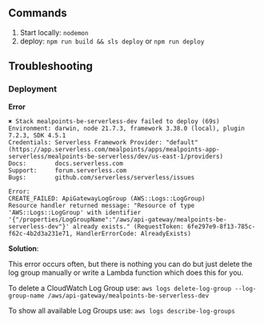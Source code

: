 ## Commands

1. Start locally: `nodemon`
2. deploy: `npm run build && sls deploy` or `npm run deploy`

## Troubleshooting

### Deployment

**Error**

```
✖ Stack mealpoints-be-serverless-dev failed to deploy (69s)
Environment: darwin, node 21.7.3, framework 3.38.0 (local), plugin 7.2.3, SDK 4.5.1
Credentials: Serverless Framework Provider: "default" (https://app.serverless.com/mealpoints/apps/mealpoints-app-serverless/mealpoints-be-serverless/dev/us-east-1/providers)
Docs:        docs.serverless.com
Support:     forum.serverless.com
Bugs:        github.com/serverless/serverless/issues

Error:
CREATE_FAILED: ApiGatewayLogGroup (AWS::Logs::LogGroup)
Resource handler returned message: "Resource of type 'AWS::Logs::LogGroup' with identifier '{"/properties/LogGroupName":"/aws/api-gateway/mealpoints-be-serverless-dev"}' already exists." (RequestToken: 6fe297e9-8f13-785c-f62c-4b2d3a231e71, HandlerErrorCode: AlreadyExists)
```

**Solution**:

This error occurs often, but there is nothing you can do but just delete the log group manually or write a Lambda function which does this for you.

To delete a CloudWatch Log Group use: `aws logs delete-log-group --log-group-name /aws/api-gateway/mealpoints-be-serverless-dev`

To show all available Log Groups use: `aws logs describe-log-groups`
